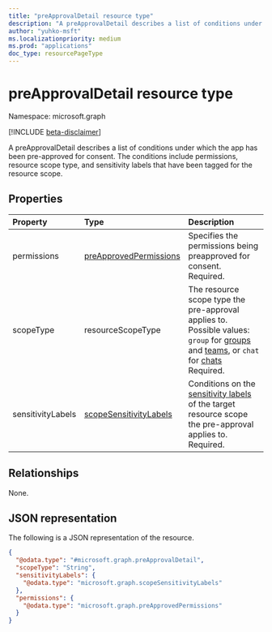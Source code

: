 ```yaml
---
title: "preApprovalDetail resource type"
description: "A preApprovalDetail describes a list of conditions under which the app has been pre-approved for consent"
author: "yuhko-msft"
ms.localizationpriority: medium
ms.prod: "applications"
doc_type: resourcePageType
---
```

 
# preApprovalDetail resource type

Namespace: microsoft.graph

[!INCLUDE [beta-disclaimer](../../includes/beta-disclaimer.md)]

A preApprovalDetail describes a list of conditions under which the app has been pre-approved for consent. The conditions include permissions, resource scope type, and sensitivity labels that have been tagged for the resource scope.

## Properties
|Property|Type|Description|
|:---|:---|:---|
|permissions|[preApprovedPermissions](../resources/preapprovedpermissions.md)|Specifies the permissions being preapproved for consent. Required.|
|scopeType|resourceScopeType| The resource scope type the pre-approval applies to. Possible values: `group` for [groups](../resources/group.md) and [teams](../resources/team.md), or `chat` for [chats](../resources/chat.md) Required.|
|sensitivityLabels|[scopeSensitivityLabels](../resources/scopesensitivitylabels.md)|Conditions on the [sensitivity labels](/microsoftteams/sensitivity-labels) of the target resource scope the pre-approval applies to. Required.



## Relationships
None.

## JSON representation
The following is a JSON representation of the resource.
<!-- {
  "blockType": "resource",
  "@odata.type": "microsoft.graph.preApprovalDetail"
}
-->
``` json
{
  "@odata.type": "#microsoft.graph.preApprovalDetail",
  "scopeType": "String",
  "sensitivityLabels": {
    "@odata.type": "microsoft.graph.scopeSensitivityLabels"
  },
  "permissions": {
    "@odata.type": "microsoft.graph.preApprovedPermissions"
  }
}
```

